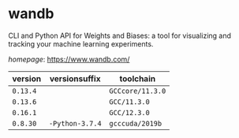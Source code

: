 # wandb

CLI and Python API for Weights and Biases: a tool for visualizing and tracking your machine learning experiments.

*homepage*: <https://www.wandb.com/>

version | versionsuffix | toolchain
--------|---------------|----------
``0.13.4`` |  | ``GCCcore/11.3.0``
``0.13.6`` |  | ``GCC/11.3.0``
``0.16.1`` |  | ``GCC/12.3.0``
``0.8.30`` | ``-Python-3.7.4`` | ``gcccuda/2019b``

